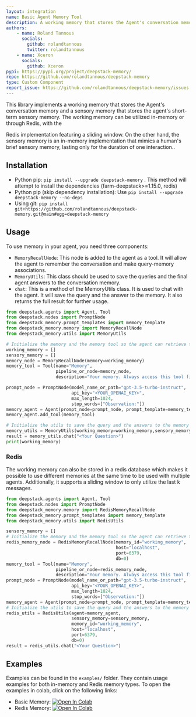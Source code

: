 ```yaml
---
layout: integration
name: Basic Agent Memory Tool
description: A working memory that stores the Agent's conversation memory
authors:
    - name: Roland Tannous
      socials:
        github: rolandtannous
        twitter: rolandtannous
    - name: Xceron
      socials:
        github: Xceron
pypi: https://pypi.org/project/deepstack-memory/
repo: https://github.com/rolandtannous/deepstack-memory
type: Custom Component
report_issue: https://github.com/rolandtannous/deepstack-memory/issues
---
```


This library implements a working memory that stores the Agent's conversation memory 
and a sensory memory that stores the agent's short-term sensory memory. The working memory can be utilized in-memory or through Redis, with the 

Redis implementation featuring a sliding window. On the other hand, the sensory memory is an in-memory implementation that mimics 
a human's brief sensory memory, lasting only for the duration of one interaction.. 

## Installation

- Python pip: ```pip install --upgrade deepstack-memory``` . This method will attempt to install the dependencies (farm-deepstack>=1.15.0, redis)
- Python pip (skip dependency installation): Use  ```pip install --upgrade deepstack-memory --no-deps```
- Using git: ```pip install git+https://github.com/rolandtannous/deepstack-memory.git@main#egg=deepstack-memory```


## Usage

To use memory in your agent, you need three components:
- `MemoryRecallNode`: This node is added to the agent as a tool. It will allow the agent to remember the conversation and make query-memory associations.
- `MemoryUtils`: This class should be used to save the queries and the final agent answers to the conversation memory.
- `chat`: This is a method of the MemoryUtils class. It is used to chat with the agent. It will save the query and the answer to the memory. It also returns the full result for further usage.

```py
from deepstack.agents import Agent, Tool
from deepstack.nodes import PromptNode
from deepstack_memory.prompt_templates import memory_template
from deepstack_memory.memory import MemoryRecallNode
from deepstack_memory.utils import MemoryUtils

# Initialize the memory and the memory tool so the agent can retrieve the memory
working_memory = []
sensory_memory = []
memory_node = MemoryRecallNode(memory=working_memory)
memory_tool = Tool(name="Memory",
                   pipeline_or_node=memory_node,
                   description="Your memory. Always access this tool first to remember what you have learned.")

prompt_node = PromptNode(model_name_or_path="gpt-3.5-turbo-instruct", 
                         api_key="<YOUR_OPENAI_KEY>", 
                         max_length=1024,
                         stop_words=["Observation:"])
memory_agent = Agent(prompt_node=prompt_node, prompt_template=memory_template)
memory_agent.add_tool(memory_tool)

# Initialize the utils to save the query and the answers to the memory
memory_utils = MemoryUtils(working_memory=working_memory,sensory_memory=sensory_memory, agent=memory_agent)
result = memory_utils.chat("<Your Question>")
print(working_memory)
```

### Redis

The working memory can also be stored in a redis database which makes it possible to use different memories at the same time to be used with multiple agents. Additionally, it supports a sliding window to only utilize the last k messages.

```py
from deepstack.agents import Agent, Tool
from deepstack.nodes import PromptNode
from deepstack_memory.memory import RedisMemoryRecallNode
from deepstack_memory.prompt_templates import memory_template
from deepstack_memory.utils import RedisUtils

sensory_memory = []
# Initialize the memory and the memory tool so the agent can retrieve the memory
redis_memory_node = RedisMemoryRecallNode(memory_id="working_memory",
                                          host="localhost",
                                          port=6379,
                                          db=0)
memory_tool = Tool(name="Memory",
                   pipeline_or_node=redis_memory_node,
                   description="Your memory. Always access this tool first to remember what you have learned.")
prompt_node = PromptNode(model_name_or_path="gpt-3.5-turbo-instruct",
                         api_key="<YOUR_OPENAI_KEY>",
                         max_length=1024,
                         stop_words=["Observation:"])
memory_agent = Agent(prompt_node=prompt_node, prompt_template=memory_template)
# Initialize the utils to save the query and the answers to the memory
redis_utils = RedisUtils(agent=memory_agent,
                         sensory_memory=sensory_memory,
                         memory_id="working_memory",
                         host="localhost",
                         port=6379,
                         db=0)
result = redis_utils.chat("<Your Question>")
```


## Examples

Examples can be found in the `examples/` folder. They contain usage examples for both in-memory and Redis memory types.
To open the examples in colab, click on the following links:
- Basic Memory: [![Open In Colab](https://colab.research.google.com/assets/colab-badge.svg)](https://colab.research.google.com/github/rolandtannous/DeepstackAgentBasicMemory/blob/main/examples/example_basic_memory.ipynb)
- Redis Memory: [![Open In Colab](https://colab.research.google.com/assets/colab-badge.svg)](https://colab.research.google.com/github/rolandtannous/DeepstackAgentBasicMemory/blob/main/examples/example_redis_memory.ipynb)






